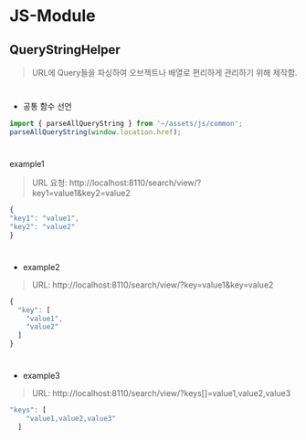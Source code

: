 # JS-Module

## QueryStringHelper
>  URL에 Query들을 파싱하여 오브젝트나 배열로 편리하게 관리하기 위해 제작함.  

#  

* 공통 함수 선언
```javascript
import { parseAllQueryString } from '~/assets/js/common';
parseAllQueryString(window.location.href);
```
#  
example1
> URL 요청: http://localhost:8110/search/view/?key1=value1&key2=value2
```javascript
{
"key1": "value1",
"key2": "value2"
}
```
#  
* example2
> URL: http://localhost:8110/search/view/?key=value1&key=value2
```javascript
{
  "key": [
    "value1",
    "value2"
  ]
}
```
#  
* example3
> URL: http://localhost:8110/search/view/?keys[]=value1,value2,value3
```javascript
"keys": [
    "value1,value2,value3"
  ]
```
